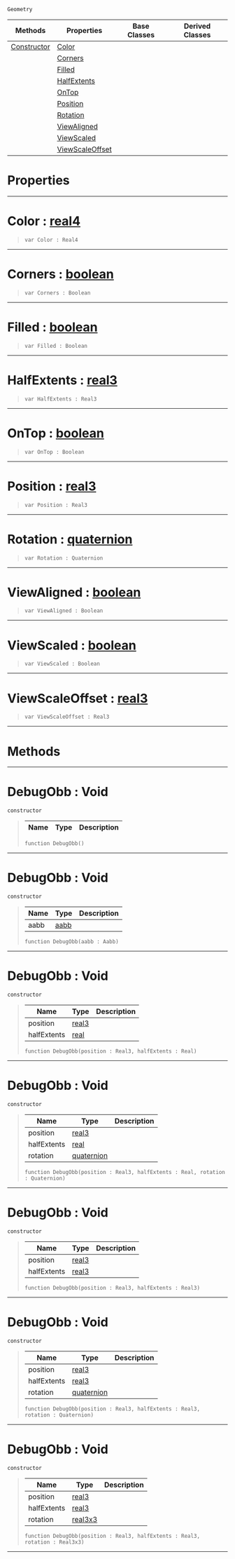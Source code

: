  `Geometry`

|Methods|Properties|Base Classes|Derived Classes|
|---|---|---|---|
|[Constructor](debugobb.md#debugobb-void)|[Color](debugobb.md#color-zilch-engine-docume)| | |
| |[Corners](debugobb.md#corners-zilch-engine-docu)| | |
| |[Filled](debugobb.md#filled-zilch-engine-docum)| | |
| |[HalfExtents](debugobb.md#halfextents-zilch-engine)| | |
| |[OnTop](debugobb.md#ontop-zilch-engine-docume)| | |
| |[Position](debugobb.md#position-zilch-engine-doc)| | |
| |[Rotation](debugobb.md#rotation-zilch-engine-doc)| | |
| |[ViewAligned](debugobb.md#viewaligned-zilch-engine)| | |
| |[ViewScaled](debugobb.md#viewscaled-zilch-engine-d)| | |
| |[ViewScaleOffset](debugobb.md#viewscaleoffset-zilch-eng)| | |


 #  Properties


---  
 #  Color : [real4](../nada_base_types/real4.md)

> 
> ```TS:Nada
> var Color : Real4


---  
 #  Corners : [boolean](../nada_base_types/boolean.md)

> 
> ```TS:Nada
> var Corners : Boolean


---  
 #  Filled : [boolean](../nada_base_types/boolean.md)

> 
> ```TS:Nada
> var Filled : Boolean


---  
 #  HalfExtents : [real3](../nada_base_types/real3.md)

> 
> ```TS:Nada
> var HalfExtents : Real3


---  
 #  OnTop : [boolean](../nada_base_types/boolean.md)

> 
> ```TS:Nada
> var OnTop : Boolean


---  
 #  Position : [real3](../nada_base_types/real3.md)

> 
> ```TS:Nada
> var Position : Real3


---  
 #  Rotation : [quaternion](../nada_base_types/quaternion.md)

> 
> ```TS:Nada
> var Rotation : Quaternion


---  
 #  ViewAligned : [boolean](../nada_base_types/boolean.md)

> 
> ```TS:Nada
> var ViewAligned : Boolean


---  
 #  ViewScaled : [boolean](../nada_base_types/boolean.md)

> 
> ```TS:Nada
> var ViewScaled : Boolean


---  
 #  ViewScaleOffset : [real3](../nada_base_types/real3.md)

> 
> ```TS:Nada
> var ViewScaleOffset : Real3


---  
 #  Methods


---  
 #  DebugObb : Void

 `constructor`

> 
> |Name|Type|Description|
> |---|---|---|
> ```TS:Nada
> function DebugObb()
> ``` 


---  
 #  DebugObb : Void

 `constructor`

> 
> |Name|Type|Description|
> |---|---|---|
> |aabb|[aabb](aabb.md)| |
> ```TS:Nada
> function DebugObb(aabb : Aabb)
> ``` 


---  
 #  DebugObb : Void

 `constructor`

> 
> |Name|Type|Description|
> |---|---|---|
> |position|[real3](../nada_base_types/real3.md)| |
> |halfExtents|[real](../nada_base_types/real.md)| |
> ```TS:Nada
> function DebugObb(position : Real3, halfExtents : Real)
> ``` 


---  
 #  DebugObb : Void

 `constructor`

> 
> |Name|Type|Description|
> |---|---|---|
> |position|[real3](../nada_base_types/real3.md)| |
> |halfExtents|[real](../nada_base_types/real.md)| |
> |rotation|[quaternion](../nada_base_types/quaternion.md)| |
> ```TS:Nada
> function DebugObb(position : Real3, halfExtents : Real, rotation : Quaternion)
> ``` 


---  
 #  DebugObb : Void

 `constructor`

> 
> |Name|Type|Description|
> |---|---|---|
> |position|[real3](../nada_base_types/real3.md)| |
> |halfExtents|[real3](../nada_base_types/real3.md)| |
> ```TS:Nada
> function DebugObb(position : Real3, halfExtents : Real3)
> ``` 


---  
 #  DebugObb : Void

 `constructor`

> 
> |Name|Type|Description|
> |---|---|---|
> |position|[real3](../nada_base_types/real3.md)| |
> |halfExtents|[real3](../nada_base_types/real3.md)| |
> |rotation|[quaternion](../nada_base_types/quaternion.md)| |
> ```TS:Nada
> function DebugObb(position : Real3, halfExtents : Real3, rotation : Quaternion)
> ``` 


---  
 #  DebugObb : Void

 `constructor`

> 
> |Name|Type|Description|
> |---|---|---|
> |position|[real3](../nada_base_types/real3.md)| |
> |halfExtents|[real3](../nada_base_types/real3.md)| |
> |rotation|[real3x3](../nada_base_types/real3x3.md)| |
> ```TS:Nada
> function DebugObb(position : Real3, halfExtents : Real3, rotation : Real3x3)
> ``` 


---  
 

 